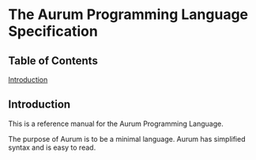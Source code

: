 # The Aurum Programming Language Specification

## Table of Contents

[Introduction](#introduction)

## **Introduction**

This is a reference manual for the Aurum Programming Language.

The purpose of Aurum is to be a minimal language. Aurum has simplified syntax and is easy to read.

